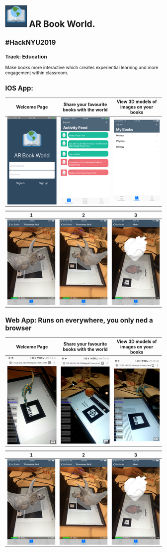 # <img src="https://github.com/mixemer/AR-Book-World/blob/master/images/logo6.png" width="70"> AR Book World. 
## #HackNYU2019
### Track: Education


Make books more interactive which creates experiential learning and more engagement within classroom.

## IOS App:
Welcome Page                 |Share your favourite books with the world | View 3D models of images on your books
:---------------------------:|:------------------------------:|:------------------------------:
![](images/Welcome.PNG)      |  ![](images/Activity-Feed.PNG) | ![](images/myBooks.PNG)



1                            |  2                             | 3
:---------------------------:|:------------------------------:|:------------------------------:
![](images/Skull2.PNG)      |  ![](images/Skull3.PNG)         | ![](images/Heart.PNG)


## Web App: Runs on everywhere, you only ned a browser
Welcome Page                 |Share your favourite books with the world | View 3D models of images on your books
:---------------------------:|:------------------------------:|:------------------------------:
![](images/Web1.jpg)      |  ![](images/Web6.jpg) | ![](images/Web3.jpg)



1                            |  2                             | 3
:---------------------------:|:------------------------------:|:------------------------------:
![](images/Skull2.PNG)      |  ![](images/Skull3.PNG)         | ![](images/Heart.PNG)
